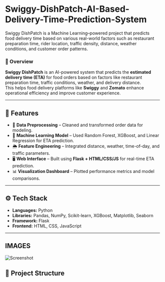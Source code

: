 # Swiggy-DishPatch-AI-Based-Delivery-Time-Prediction-System
Swiggy DishPatch is a Machine Learning–powered project that predicts food delivery time based on various real-world factors such as restaurant preparation time, rider location, traffic density, distance, weather conditions, and customer order patterns.

### 📌 Overview
**Swiggy DishPatch** is an AI-powered system that predicts the **estimated delivery time (ETA)** for food orders based on factors like restaurant preparation time, traffic conditions, weather, and delivery distance.  
This helps food delivery platforms like **Swiggy** and **Zomato** enhance operational efficiency and improve customer experience.

---

## 🧠 Features
- 🧹 **Data Preprocessing** – Cleaned and transformed order data for modeling.  
- 🤖 **Machine Learning Model** – Used Random Forest, XGBoost, and Linear Regression for ETA prediction.  
- 🌦️ **Feature Engineering** – Integrated distance, weather, time-of-day, and traffic parameters.  
- 🖥️ **Web Interface** – Built using **Flask + HTML/CSS/JS** for real-time ETA prediction.  
- 📊 **Visualization Dashboard** – Plotted performance metrics and model comparisons.

---

## ⚙️ Tech Stack
- **Languages:** Python  
- **Libraries:** Pandas, NumPy, Scikit-learn, XGBoost, Matplotlib, Seaborn  
- **Framework:** Flask  
- **Frontend:** HTML, CSS, JavaScript  

---

## IMAGES

![Screenshot](https://github.com/Sai-Chandana-353/Swiggy-DishPatch-AI-Based-Delivery-Time-Prediction-System/raw/main/images/Screenshot_2025-10-19_011305.png)






## 📁 Project Structure

